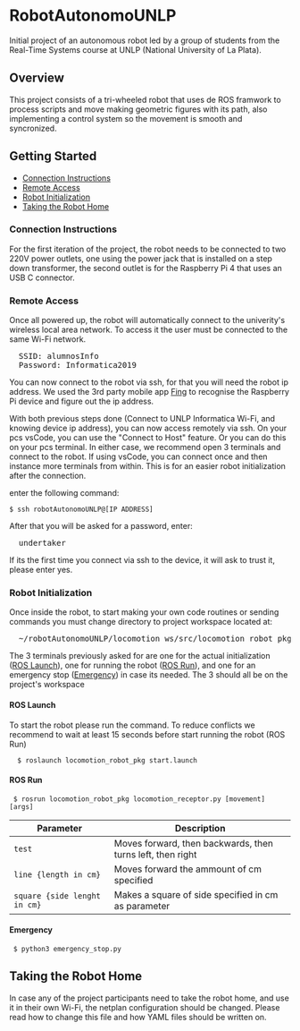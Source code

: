 # RobotAutonomoUNLP
Initial project of an autonomous robot led by a group of students from the Real-Time Systems course at UNLP (National University of La Plata).

## Overview
This project consists of a tri-wheeled robot that uses de ROS framwork to process scripts and move making geometric figures with its path, also implementing a control system so the movement is smooth and syncronized.

## Getting Started

- [Connection Instructions](#connection-instructions)
- [Remote Access](#remote-access)
- [Robot Initialization](#robot-initialization)
- [Taking the Robot Home](#taking-home)

### Connection Instructions
<a name="connection-instructions"></a>

For the first iteration of the project, the robot needs to be connected to two 220V power outlets, one using the power jack that is installed on a step down transformer, the second outlet is for the Raspberry Pi 4 that uses an USB C connector.

### Remote Access
<a name="remote-access"></a>

Once all powered up, the robot will automatically connect to the univerity's wireless local area network.
To access it the user must be connected to the same Wi-Fi network.
<pre>
  SSID: alumnosInfo
  Password: Informatica2019
</pre>

You can now connect to the robot via ssh, for that you will need the robot ip address.
We used the 3rd party mobile app [Fing](https://play.google.com/store/apps/details?id=com.overlook.android.fing&hl=es&gl=US) to recognise the Raspberry Pi device and figure out the ip address.

With both previous steps done (Connect to UNLP Informatica Wi-Fi, and knowing device ip address), you can now access remotely via ssh.
On your pcs vsCode, you can use the "Connect to Host" feature. Or you can do this on your pcs terminal.
In either case, we recommend open 3 terminals and connect to the robot. If using vsCode, you can connect once and then instance more terminals from within.
This is for an easier robot initialization after the connection.

enter the following command:

```
$ ssh robotAutonomoUNLP@[IP ADDRESS]
```

After that you will be asked for a password, enter:
<pre>
  undertaker
</pre>

If its the first time you connect via ssh to the device, it will ask to trust it, please enter yes.

### Robot Initialization
<a name="robot-initialization"></a>

Once inside the robot, to start making your own code routines or sending commands you must change directory to project workspace located at:

<pre>
  ~/robotAutonomoUNLP/locomotion_ws/src/locomotion_robot_pkg/src/
</pre>

The 3 terminals previously asked for are one for the actual initialization ([ROS Launch](#ros-launch)), one for running the robot ([ROS Run](#ros-run)), and one for an emergency stop ([Emergency](#ros-emergency)) in case its needed.
The 3 should all be on the project's workspace

#### ROS Launch
<a name="ros-launch"></a>

To start the robot please run the command. To reduce conflicts we recommend to wait at least 15 seconds before start running the robot (ROS Run) 

```
  $ roslaunch locomotion_robot_pkg start.launch
```

#### ROS Run
<a name="ros-run"></a>

```
 $ rosrun locomotion_robot_pkg locomotion_receptor.py [movement] [args] 
```

| Parameter                     | Description                                               |
|-------------------------------|-----------------------------------------------------------|
| `test`                        | Moves forward, then backwards, then turns left, then right|
| `line {length in cm}`         | Moves forward the ammount of cm specified                 |
| `square {side lenght in cm}`  | Makes a square of side specified in cm as parameter       |

#### Emergency
<a name="ros-emergency"></a>

```
 $ python3 emergency_stop.py 
```

## Taking the Robot Home
<a name="taking-home"></a>

In case any of the project participants need to take the robot home, and use it in their own Wi-Fi, the netplan configuration should be changed. Please read how to change this file and how YAML files should be written on.
